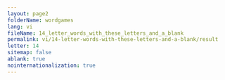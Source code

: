 ```yaml
---
layout: page2
folderName: wordgames
lang: vi
fileName: 14_letter_words_with_these_letters_and_a_blank
permalink: vi/14-letter-words-with-these-letters-and-a-blank/result
letter: 14
sitemap: false
ablank: true
nointernationalization: true
---
```

